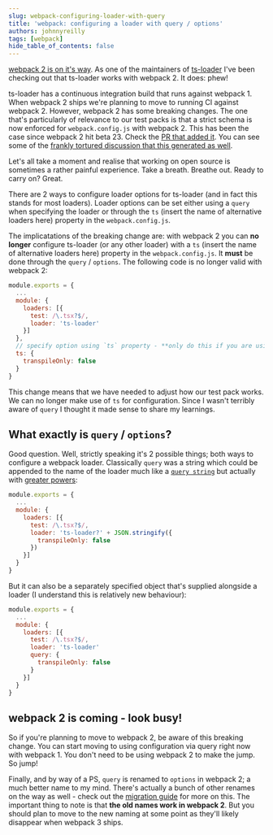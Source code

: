 ```yaml
---
slug: webpack-configuring-loader-with-query
title: 'webpack: configuring a loader with query / options'
authors: johnnyreilly
tags: [webpack]
hide_table_of_contents: false
---
```


[webpack 2 is on it's way](https://medium.com/webpack/webpack-2-2-the-release-candidate-2e614d05d75f#.ntniu44u6). As one of the maintainers of [ts-loader](https://github.com/TypeStrong/ts-loader/) I've been checking out that ts-loader works with webpack 2. It does: phew!

<!--truncate-->

ts-loader has a continuous integration build that runs against webpack 1. When webpack 2 ships we're planning to move to running CI against webpack 2. However, webpack 2 has some breaking changes. The one that's particularly of relevance to our test packs is that a strict schema is now enforced for `webpack.config.js` with webpack 2. This has been the case since webpack 2 hit beta 23. Check the [PR that added it](https://github.com/webpack/webpack/pull/2974). You can see some of the [frankly tortured discussion that this generated as well](https://github.com/webpack/webpack/issues/3018).

Let's all take a moment and realise that working on open source is sometimes a rather painful experience. Take a breath. Breathe out. Ready to carry on? Great.

There are 2 ways to configure loader options for ts-loader (and in fact this stands for most loaders). Loader options can be set either using a `query` when specifying the loader or through the `ts` (insert the name of alternative loaders here) property in the `webpack.config.js`.

The implicatations of the breaking change are: with webpack 2 you can **no longer** configure ts-loader (or any other loader) with a `ts` (insert the name of alternative loaders here) property in the `webpack.config.js`. It **must** be done through the `query` / `options`. The following code is no longer valid with webpack 2:

```js
module.exports = {
  ...
  module: {
    loaders: [{
      test: /\.tsx?$/,
      loader: 'ts-loader'
    }]
  },
  // specify option using `ts` property - **only do this if you are using webpack 1**
  ts: {
    transpileOnly: false
  }
}
```

This change means that we have needed to adjust how our test pack works. We can no longer make use of `ts` for configuration. Since I wasn't terribly aware of `query` I thought it made sense to share my learnings.

## What exactly is `query` / `options`?

Good question. Well, strictly speaking it's 2 possible things; both ways to configure a webpack loader. Classically `query` was a string which could be appended to the name of the loader much like a [`query string`](https://en.wikipedia.org/wiki/Query_string) but actually with [greater powers](https://github.com/webpack/loader-utils#parsequery):

```js
module.exports = {
  ...
  module: {
    loaders: [{
      test: /\.tsx?$/,
      loader: 'ts-loader?' + JSON.stringify({
        transpileOnly: false
      })
    }]
  }
}
```

But it can also be a separately specified object that's supplied alongside a loader (I understand this is relatively new behaviour):

```js
module.exports = {
  ...
  module: {
    loaders: [{
      test: /\.tsx?$/,
      loader: 'ts-loader'
      query: {
        transpileOnly: false
      }
    }]
  }
}
```

## webpack 2 is coming - look busy!

So if you're planning to move to webpack 2, be aware of this breaking change. You can start moving to using configuration via query right now with webpack 1. You don't need to be using webpack 2 to make the jump. So jump!

Finally, and by way of a PS, `query` is renamed to `options` in webpack 2; a much better name to my mind. There's actually a bunch of other renames on the way as well - check out the [migration guide](https://webpack.js.org/guides/migrating/#module-loaders-is-now-module-rules) for more on this. The important thing to note is that **the old names work in webpack 2**. But you should plan to move to the new naming at some point as they'll likely disappear when webpack 3 ships.

